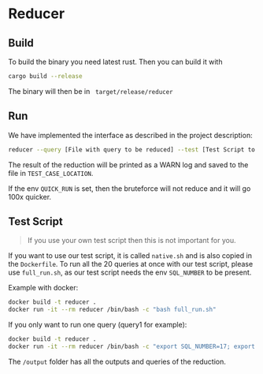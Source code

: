 # Reducer

## Build

To build the binary you need latest rust. Then you can build it with

```bash
cargo build --release
```
The binary will then be in ` target/release/reducer`

## Run

We have implemented the interface as described in the project description:

```bash
reducer --query [File with query to be reduced] --test [Test Script to approve reduction]
```
The result of the reduction will be printed as a WARN log and saved to the file in `TEST_CASE_LOCATION`.

If the env `QUICK_RUN` is set, then the bruteforce will not reduce and it will go 100x quicker.

## Test Script

> If you use your own test script then this is not important for you.

If you want to use our test script, it is called `native.sh` and is also copied in the `Dockerfile`.
To run all the 20 queries at once with our test script, please use `full_run.sh`, as our test script needs the env `SQL_NUMBER` to be present.

Example with docker:

```bash
docker build -t reducer .
docker run -it --rm reducer /bin/bash -c "bash full_run.sh"
```

If you only want to run one query (query1 for example):

```bash
docker build -t reducer .
docker run -it --rm reducer /bin/bash -c "export SQL_NUMBER=17; export TEST_CASE_LOCATION=/output/query17.sql; reducer --query queries/query17/original_test.sql --test native.sh"
```

The `/output` folder has all the outputs and queries of the reduction.

